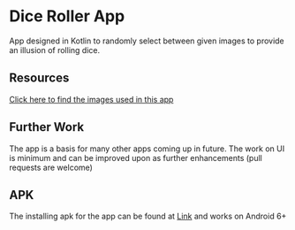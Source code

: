 # Dice Roller App

App designed in Kotlin to randomly select between given images to provide an illusion of rolling dice.

## Resources
[Click here to find the images used in this app](https://github.com/Sidhved/Droid/tree/main/Dice%20Roller/app/src/main/res/drawable)

## Further Work
The app is a basis for many other apps coming up in future.
The work on UI is minimum and can be improved upon as further enhancements (pull requests are welcome)

## APK
The installing apk for the app can be found at [Link]() and works on Android 6+